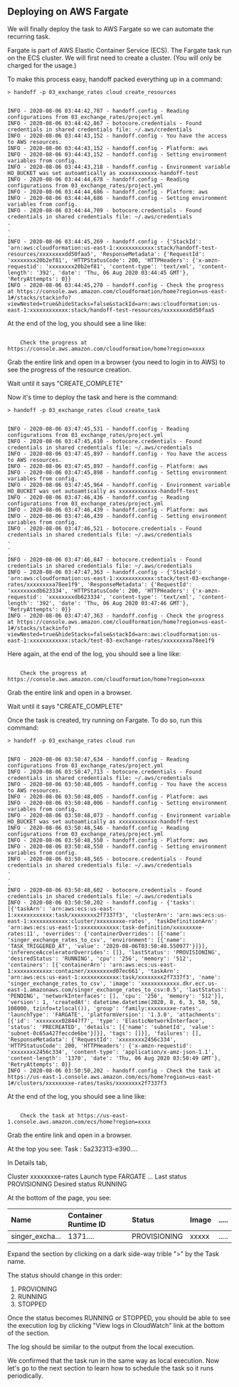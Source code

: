## Deploying on AWS Fargate

We will finally deploy the task to AWS Fargate so we can automate the
recurring task.


Fargate is part of AWS Elastic Container Service (ECS).
The Fargate task run on the ECS cluster.
We will first need to create a cluster.
(You will only be charged for the usage.)

To make this process easy, handoff packed everything up in a command:

```
> handoff -p 03_exchange_rates cloud create_resources
```
```

INFO - 2020-08-06 03:44:42,787 - handoff.config - Reading configurations from 03_exchange_rates/project.yml
INFO - 2020-08-06 03:44:42,867 - botocore.credentials - Found credentials in shared credentials file: ~/.aws/credentials
INFO - 2020-08-06 03:44:43,152 - handoff.config - You have the access to AWS resources.
INFO - 2020-08-06 03:44:43,152 - handoff.config - Platform: aws
INFO - 2020-08-06 03:44:43,152 - handoff.config - Setting environment variables from config.
INFO - 2020-08-06 03:44:43,218 - handoff.config - Environment variable HO_BUCKET was set autoamtically as xxxxxxxxxxxx-handoff-test
INFO - 2020-08-06 03:44:44,678 - handoff.config - Reading configurations from 03_exchange_rates/project.yml
INFO - 2020-08-06 03:44:44,686 - handoff.config - Platform: aws
INFO - 2020-08-06 03:44:44,686 - handoff.config - Setting environment variables from config.
INFO - 2020-08-06 03:44:44,709 - botocore.credentials - Found credentials in shared credentials file: ~/.aws/credentials
.
.
.
INFO - 2020-08-06 03:44:45,269 - handoff.config - {'StackId': 'arn:aws:cloudformation:us-east-1:xxxxxxxxxxxx:stack/handoff-test-resources/xxxxxxxxdd50faa5', 'ResponseMetadata': {'RequestId': 'xxxxxxxx20b2ef81', 'HTTPStatusCode': 200, 'HTTPHeaders': {'x-amzn-requestid': 'xxxxxxxx20b2ef81', 'content-type': 'text/xml', 'content-length': '392', 'date': 'Thu, 06 Aug 2020 03:44:45 GMT'}, 'RetryAttempts': 0}}
INFO - 2020-08-06 03:44:45,270 - handoff.config - Check the progress at https://console.aws.amazon.com/cloudformation/home?region=us-east-1#/stacks/stackinfo?viewNested=true&hideStacks=false&stackId=arn:aws:cloudformation:us-east-1:xxxxxxxxxxxx:stack/handoff-test-resources/xxxxxxxxdd50faa5
```


At the end of the log, you should see a line like:

```

    Check the progress at https://console.aws.amazon.com/cloudformation/home?region=xxxx

```

Grab the entire link and open in a browser (you need to login in to AWS) to see
the progress of the resource creation.

Wait until it says \"CREATE_COMPLETE\"



Now it's time to deploy the task and here is the command:

```
> handoff -p 03_exchange_rates cloud create_task
```
```

INFO - 2020-08-06 03:47:45,531 - handoff.config - Reading configurations from 03_exchange_rates/project.yml
INFO - 2020-08-06 03:47:45,610 - botocore.credentials - Found credentials in shared credentials file: ~/.aws/credentials
INFO - 2020-08-06 03:47:45,897 - handoff.config - You have the access to AWS resources.
INFO - 2020-08-06 03:47:45,897 - handoff.config - Platform: aws
INFO - 2020-08-06 03:47:45,898 - handoff.config - Setting environment variables from config.
INFO - 2020-08-06 03:47:45,964 - handoff.config - Environment variable HO_BUCKET was set autoamtically as xxxxxxxxxxxx-handoff-test
INFO - 2020-08-06 03:47:46,436 - handoff.config - Reading configurations from 03_exchange_rates/project.yml
INFO - 2020-08-06 03:47:46,439 - handoff.config - Platform: aws
INFO - 2020-08-06 03:47:46,439 - handoff.config - Setting environment variables from config.
INFO - 2020-08-06 03:47:46,521 - botocore.credentials - Found credentials in shared credentials file: ~/.aws/credentials
.
.
.
INFO - 2020-08-06 03:47:46,847 - botocore.credentials - Found credentials in shared credentials file: ~/.aws/credentials
INFO - 2020-08-06 03:47:47,363 - handoff.config - {'StackId': 'arn:aws:cloudformation:us-east-1:xxxxxxxxxxxx:stack/test-03-exchange-rates/xxxxxxxxa78ee1f9', 'ResponseMetadata': {'RequestId': 'xxxxxxxxdb623334', 'HTTPStatusCode': 200, 'HTTPHeaders': {'x-amzn-requestid': 'xxxxxxxxdb623334', 'content-type': 'text/xml', 'content-length': '392', 'date': 'Thu, 06 Aug 2020 03:47:46 GMT'}, 'RetryAttempts': 0}}
INFO - 2020-08-06 03:47:47,363 - handoff.config - Check the progress at https://console.aws.amazon.com/cloudformation/home?region=us-east-1#/stacks/stackinfo?viewNested=true&hideStacks=false&stackId=arn:aws:cloudformation:us-east-1:xxxxxxxxxxxx:stack/test-03-exchange-rates/xxxxxxxxa78ee1f9
```


Here again, at the end of the log, you should see a line like:

```

    Check the progress at https://console.aws.amazon.com/cloudformation/home?region=xxxx

```

Grab the entire link and open in a browser.

Wait until it says "CREATE_COMPLETE"



Once the task is created, try running on Fargate.
To do so, run this command:

```
> handoff -p 03_exchange_rates cloud run
```
```

INFO - 2020-08-06 03:50:47,634 - handoff.config - Reading configurations from 03_exchange_rates/project.yml
INFO - 2020-08-06 03:50:47,713 - botocore.credentials - Found credentials in shared credentials file: ~/.aws/credentials
INFO - 2020-08-06 03:50:48,005 - handoff.config - You have the access to AWS resources.
INFO - 2020-08-06 03:50:48,005 - handoff.config - Platform: aws
INFO - 2020-08-06 03:50:48,006 - handoff.config - Setting environment variables from config.
INFO - 2020-08-06 03:50:48,073 - handoff.config - Environment variable HO_BUCKET was set autoamtically as xxxxxxxxxxxx-handoff-test
INFO - 2020-08-06 03:50:48,546 - handoff.config - Reading configurations from 03_exchange_rates/project.yml
INFO - 2020-08-06 03:50:48,550 - handoff.config - Platform: aws
INFO - 2020-08-06 03:50:48,550 - handoff.config - Setting environment variables from config.
INFO - 2020-08-06 03:50:48,565 - botocore.credentials - Found credentials in shared credentials file: ~/.aws/credentials
.
.
.
INFO - 2020-08-06 03:50:48,602 - botocore.credentials - Found credentials in shared credentials file: ~/.aws/credentials
INFO - 2020-08-06 03:50:50,202 - handoff.config - {'tasks': [{'taskArn': 'arn:aws:ecs:us-east-1:xxxxxxxxxxxx:task/xxxxxxxx2f7337f3', 'clusterArn': 'arn:aws:ecs:us-east-1:xxxxxxxxxxxx:cluster/xxxxxxxxe-rates', 'taskDefinitionArn': 'arn:aws:ecs:us-east-1:xxxxxxxxxxxx:task-definition/xxxxxxxxe-rates:11', 'overrides': {'containerOverrides': [{'name': 'singer_exchange_rates_to_csv', 'environment': [{'name': 'TASK_TRIGGERED_AT', 'value': '2020-08-06T03:50:48.550977'}]}], 'inferenceAcceleratorOverrides': []}, 'lastStatus': 'PROVISIONING', 'desiredStatus': 'RUNNING', 'cpu': '256', 'memory': '512', 'containers': [{'containerArn': 'arn:aws:ecs:us-east-1:xxxxxxxxxxxx:container/xxxxxxxxd07ec661', 'taskArn': 'arn:aws:ecs:us-east-1:xxxxxxxxxxxx:task/xxxxxxxx2f7337f3', 'name': 'singer_exchange_rates_to_csv', 'image': 'xxxxxxxxxxxx.dkr.ecr.us-east-1.amazonaws.com/singer_exchange_rates_to_csv:0.5', 'lastStatus': 'PENDING', 'networkInterfaces': [], 'cpu': '256', 'memory': '512'}], 'version': 1, 'createdAt': datetime.datetime(2020, 8, 6, 3, 50, 50, 108000, tzinfo=tzlocal()), 'group': 'family:xxxxxxxxe-rates', 'launchType': 'FARGATE', 'platformVersion': '1.3.0', 'attachments': [{'id': 'xxxxxxxx028447f7', 'type': 'ElasticNetworkInterface', 'status': 'PRECREATED', 'details': [{'name': 'subnetId', 'value': 'subnet-0c65a427feccde6be'}]}], 'tags': []}], 'failures': [], 'ResponseMetadata': {'RequestId': 'xxxxxxxx2456c334', 'HTTPStatusCode': 200, 'HTTPHeaders': {'x-amzn-requestid': 'xxxxxxxx2456c334', 'content-type': 'application/x-amz-json-1.1', 'content-length': '1370', 'date': 'Thu, 06 Aug 2020 03:50:49 GMT'}, 'RetryAttempts': 0}}
INFO - 2020-08-06 03:50:50,202 - handoff.config - Check the task at https://us-east-1.console.aws.amazon.com/ecs/home?region=us-east-1#/clusters/xxxxxxxxe-rates/tasks/xxxxxxxx2f7337f3
```

At the end of the log, you should see a line like:

```

    Check the task at https://us-east-1.console.aws.amazon.com/ecs/home?region=xxxx

```

Grab the entire link and open in a browser.

At the top you see:
    Task : 5a232313-e390....

In Details tab,

Cluster xxxxxxxxe-rates
Launch type FARGATE
...
Last status    PROVISIONING
Desired status RUNNING



At the bottom of the page, you see:

| Name              | Container Runtime ID | Status       | Image | ..... |
| :---------------- | :------------------- | :----------- | :---- | :---- |
| singer_excha... | 1371....             | PROVISIONING | xxxxx | ..... |

Expand the section by clicking on a dark side-way trible ">" by the  Task name.

The status should change in this order:

1. PROVIONING
2. RUNNING
3. STOPPED

Once the status becomes RUNNING or STOPPED, you should be able to see
the execution log by clicking "View logs in CloudWatch" link at the bottom
of the section.

The log should be similar to the output from the local execution.



We confirmed that the task run in the same way as local execution.
Now let's go to the next section to learn how to schedule the task
so it runs periodically.

